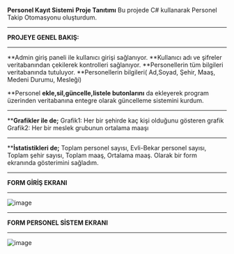 **Personel Kayıt Sistemi**
**Proje Tanıtımı**
Bu projede C# kullanarak Personel Takip Otomasyonu oluşturdum. 

------------------------------------------------

**PROJEYE GENEL BAKIŞ:**

------------------------------------------------ 

**Admin giriş paneli ile kullanıcı girişi sağlanıyor.
**Kullanıcı adı ve şifreler veritabanından çekilerek kontrolleri sağlanıyor.
**Personellerin tüm bilgileri veritabanında tutuluyor.
**Personellerin bilgileri( Ad,Soyad, Şehir, Maaş, Medeni Durumu, Mesleği)

**Personel **ekle,sil,güncelle,listele butonlarını** da ekleyerek program üzerinden veritabanına entegre olarak güncelleme sistemini kurdum.


------------------------------------------------

****Grafikler ile de;**
Grafik1: Her bir şehirde kaç kişi olduğunu gösteren grafik
Grafik2: Her bir meslek grubunun ortalama maaşı


------------------------------------------------

****İstatistikleri de;**
Toplam personel sayısı, Evli-Bekar personel sayısı, Toplam şehir sayısı, Toplam maaş, Ortalama maaş. Olarak bir form ekranında gösterimini sağladım.


------------------------------------------------

**FORM GİRİŞ EKRANI**

------------------------------------------------

![image](https://github.com/mustafaarslanyazilim/Personel_Kayit_Projesi/assets/158520799/964926c0-ddca-4f4e-bbde-abc9886ae753)


------------------------------------------------

**FORM PERSONEL SİSTEM EKRANI**

------------------------------------------------

![image](https://github.com/mustafaarslanyazilim/Personel_Kayit_Projesi/assets/158520799/8066d9e1-c3a2-4d40-8437-af88783a2a02)
